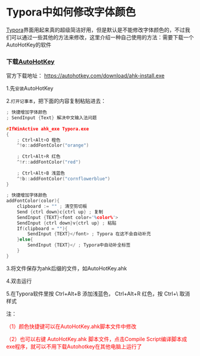 # Typora中如何修改字体颜色

[Typora](https://so.csdn.net/so/search?q=Typora&spm=1001.2101.3001.7020)界面用起来真的超级简洁好用，但是默认是不能修改字体颜色的，不过我们可以通过一些其他的方法来修改，这里介绍一种自己使用的方法：需要下载一个AutoHotKey的软件

### 下载[AutoHotKey](https://so.csdn.net/so/search?q=AutoHotKey&spm=1001.2101.3001.7020)

官方下载地址： https://autohotkey.com/download/ahk-install.exe

1.先`安装`AutoHotKey

2.`打开记事本`，把下面的内容复制粘贴进去：

```c
; 快捷增加字体颜色
; SendInput {Text} 解决中文输入法问题
 
#IfWinActive ahk_exe Typora.exe
{
    ; Ctrl+Alt+O 橙色
    ^!o::addFontColor("orange")
 
    ; Ctrl+Alt+R 红色
    ^!r::addFontColor("red")
 
    ; Ctrl+Alt+B 浅蓝色
    ^!b::addFontColor("cornflowerblue")
}
 
; 快捷增加字体颜色
addFontColor(color){
    clipboard := "" ; 清空剪切板
    Send {ctrl down}c{ctrl up} ; 复制
    SendInput {TEXT}<font color='%color%'>
    SendInput {ctrl down}v{ctrl up} ; 粘贴
    If(clipboard = ""){
        SendInput {TEXT}</font> ; Typora 在这不会自动补充
    }else{
        SendInput {TEXT}</ ; Typora中自动补全标签
    }
}

```

3.将文件保存为ahk后缀的文件，如AutoHotKey.ahk

4.双击运行

5.在Typora软件里按 Ctrl+Alt+B 添加浅蓝色， Ctrl+Alt+R 红色，按 Ctrl+\ 取消样式

注：

<font color='red'>（1）颜色快捷键可以在AutoHotKey.ahk脚本文件中修改</font>

<font color='red'>（2）也可以右键 AutoHotKey.ahk 脚本文件，点击Compile Script编译脚本成exe程序，就可以不用下载Autohotkey在其他电脑上运行了</font>

